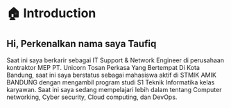 # 🏠 Introduction

## Hi, Perkenalkan nama saya Taufiq

Saat ini saya berkarir sebagai IT Support & Network Engineer di perusahaan kontraktor MEP PT. Unicorn Tosan Perkasa Yang Bertempat Di Kota Bandung, saat ini saya berstatus sebagai mahasiswa aktif di STMIK AMIK BANDUNG dengan mengambil program studi S1 Teknik Informatika kelas karyawan. Saat ini saya sedang mempelajari lebih dalam tentang Computer networking, Cyber security, Cloud computing, dan DevOps.
